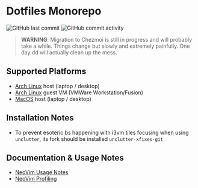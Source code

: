 Dotfiles Monorepo
=================
![GitHub last commit](https://img.shields.io/github/last-commit/ddnomad/dotfiles)
![GitHub commit activity](https://img.shields.io/github/commit-activity/w/ddnomad/dotfiles)

> **WARNING**: Migration to Chezmoi is still in progress and will probably take a while. Things change but
> slowly and extremely painfully. One day dd will actually clean up the mess.

Supported Platforms
-------------------
+ [Arch Linux](https://www.archlinux.org/) host (laptop / desktop)
+ [Arch Linux](https://www.archlinux.org/) guest VM (VMWare Workstation/Fusion)
+ [MacOS](https://www.apple.com/macos) host (laptop / desktop)

Installation Notes
------------------
* To prevent esoteric bs happening with i3vm tiles focusing when using
`unclutter`, its fork should be installed `unclutter-xfixes-git`

Documentation & Usage Notes
---------------------------
* [NeoVim Usage Notes](../.docs/neovim_usage_notes.md)
* [NeoVim Profiling](../.docs/neovim_profiling.md)

